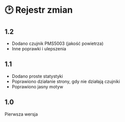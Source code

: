 # 🕑 Rejestr zmian

## 1.2

- Dodano czujnik PMS5003 (jakość powietrza)
- Inne poprawki i ulepszenia

## 1.1

- Dodano proste statystyki
- Poprawiono działanie strony, gdy nie działają czujniki
- Poprawiono jasny motyw

## 1.0

Pierwsza wersja
